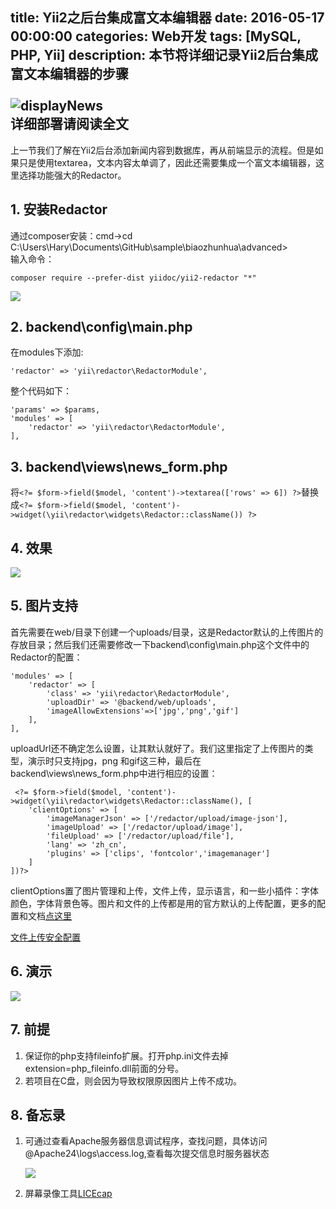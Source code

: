 title: Yii2之后台集成富文本编辑器
date: 2016-05-17 00:00:00
categories: Web开发
tags: [MySQL, PHP, Yii]
description: 本节将详细记录Yii2后台集成富文本编辑器的步骤<br><br><img src="/images/wamp/pictureNews.png" alt="displayNews"><br>详细部署请阅读全文
---

上一节我们了解在Yii2后台添加新闻内容到数据库，再从前端显示的流程。但是如果只是使用textarea，文本内容太单调了，因此还需要集成一个富文本编辑器，这里选择功能强大的Redactor。

## 1. 安装Redactor

通过composer安装：cmd->cd C:\Users\Hary\Documents\GitHub\sample\biaozhunhua\advanced>  
输入命令：

	composer require --prefer-dist yiidoc/yii2-redactor "*"

![](/images/wamp/installRedactor.png)

## 2. backend\config\main.php

在modules下添加:

	'redactor' => 'yii\redactor\RedactorModule',

整个代码如下：

	'params' => $params,
    'modules' => [
        'redactor' => 'yii\redactor\RedactorModule',
    ],

## 3. backend\views\news\_form.php

将`<?= $form->field($model, 'content')->textarea(['rows' => 6]) ?>`替换成`<?= $form->field($model, 'content')->widget(\yii\redactor\widgets\Redactor::className()) ?>`

## 4. 效果

![](/images/wamp/richText.png)

## 5. 图片支持

首先需要在web/目录下创建一个uploads/目录，这是Redactor默认的上传图片的存放目录；然后我们还需要修改一下backend\config\main.php这个文件中的Redactor的配置：

    'modules' => [
        'redactor' => [
            'class' => 'yii\redactor\RedactorModule',
            'uploadDir' => '@backend/web/uploads',
            'imageAllowExtensions'=>['jpg','png','gif']
        ],
    ],

uploadUrl还不确定怎么设置，让其默认就好了。我们这里指定了上传图片的类型，演示时只支持jpg，png 和gif这三种，最后在backend\views\news\_form.php中进行相应的设置：

	 <?= $form->field($model, 'content')->widget(\yii\redactor\widgets\Redactor::className(), [
        'clientOptions' => [
            'imageManagerJson' => ['/redactor/upload/image-json'],
            'imageUpload' => ['/redactor/upload/image'],
            'fileUpload' => ['/redactor/upload/file'],
            'lang' => 'zh_cn',
            'plugins' => ['clips', 'fontcolor','imagemanager']
        ]
    ])?>

clientOptions置了图片管理和上传，文件上传，显示语言，和一些小插件：字体颜色，字体背景色等。图片和文件的上传都是用的官方默认的上传配置，更多的配置和文档[点这里](https://github.com/yiidoc/yii2-redactor)

[文件上传安全配置](https://digwp.com/2012/09/secure-media-uploads/)

## 6. 演示

![](/images/wamp/redactor.gif)

## 7. 前提

1. 保证你的php支持fileinfo扩展。打开php.ini文件去掉extension=php_fileinfo.dll前面的分号。
2. 若项目在C盘，则会因为导致权限原因图片上传不成功。

## 8. 备忘录

1. 可通过查看Apache服务器信息调试程序，查找问题，具体访问@Apache24\logs\access.log,查看每次提交信息时服务器状态

	![](/images/wamp/accesslog.png)  

2. 屏幕录像工具[LICEcap](http://licecap.en.softonic.com/)